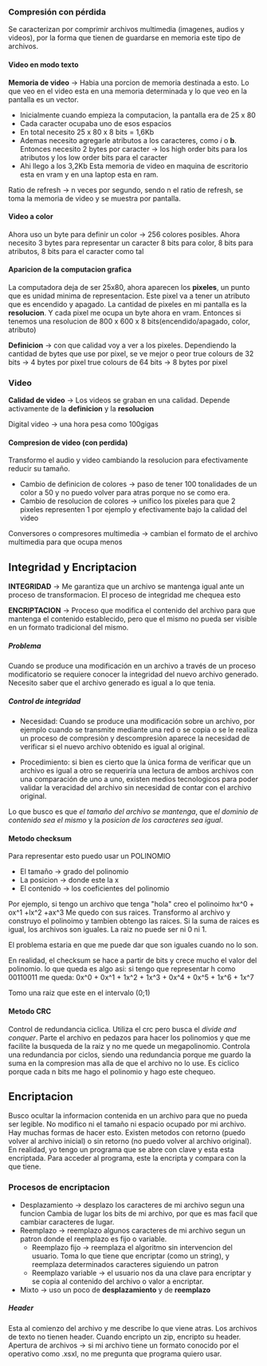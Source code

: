 ### Compresión con pérdida

Se caracterizan por comprimir archivos multimedia (imagenes, audios y videos), por la forma que tienen de guardarse en memoria este tipo de archivos.

#### Video en modo texto

**Memoria de video** -> Habia una porcion de memoria destinada a esto. Lo que veo en el video esta en una memoria determinada y lo que veo en la pantalla es un vector.
- Inicialmente cuando empieza la computacion, la pantalla era de 25 x 80 
- Cada caracter ocupaba uno de esos espacios
- En total necesito 25 x 80 x 8 bits = 1,6Kb
- Ademas necesito agregarle atributos a los caracteres, como *i* o **b**. Entonces necesito 2 bytes por caracter -> los high order bits para los atributos y los low order bits para el caracter
- Ahi llego a los 3,2Kb
Esta memoria de video en maquina de escritorio esta en vram y en una laptop esta en ram.

Ratio de refresh -> n veces por segundo, sendo n el ratio de refresh, se toma la memoria de video y se muestra por pantalla.

#### Video a color 

Ahora uso un byte para definir un color -> 256 colores posibles. 
Ahora necesito 3 bytes para representar un caracter
8 bits para color, 8 bits para atributos, 8 bits para el caracter como tal

#### Aparicion de la computacion grafica

La computadora deja de ser 25x80, ahora aparecen los **pixeles**, un punto que es unidad minima de representacion. Este pixel va a tener un atributo que es encendido y apagado. 
La cantidad de pixeles en mi pantalla es la **resolucion**. Y cada pixel me ocupa un byte ahora en vram.
Entonces si tenemos una resolucion de 800 x 600 x 8 bits(encendido/apagado, color, atributo)

**Definicion** -> con que calidad voy a ver a los pixeles. Dependiendo la cantidad de bytes que use por pixel, se ve mejor o peor
	true colours de 32 bits -> 4 bytes por pixel
	true colours de 64 bits -> 8 bytes por pixel

### Video
**Calidad de video** -> Los videos se graban en una calidad. Depende activamente de la **definicion** y la **resolucion**

Digital video -> una hora pesa como  100gigas

#### Compresion de video (con perdida)
Transformo el audio y video cambiando la resolucion para efectivamente reducir su tamaño.
- Cambio de definicion de colores -> paso de tener 100 tonalidades de un color a 50 y no puedo volver para atras porque no se como era.
- Cambio de resolucion de colores -> unifico los pixeles para que 2 pixeles representen 1 por ejemplo y efectivamente bajo la calidad del video

Conversores o compresores multimedia -> cambian el formato de el archivo multimedia para que ocupa menos

## Integridad y Encriptacion

**INTEGRIDAD** -> Me garantiza que un archivo se mantenga igual ante un proceso de transformacion. El proceso de integridad me chequea esto

**ENCRIPTACION** -> Proceso que modifica el contenido del archivo para que mantenga el contenido establecido, pero que el mismo no pueda ser visible en un formato tradicional del mismo.


##### Problema
Cuando se produce una modificación en un archivo a través de un proceso modificatorio se requiere conocer la integridad del nuevo archivo generado. Necesito saber que el archivo generado es igual a lo que tenia.

##### Control de integridad
- Necesidad: Cuando se produce una modificación sobre un archivo, por ejemplo cuando se transmite mediante una red o se copia o se le realiza un proceso de compresiòn y descompresiòn aparece la necesidad de verificar si el nuevo archivo obtenido es igual al original.

- Procedimiento: si bien es cierto que la ùnica forma de verificar que un archivo es igual a otro se requeriría una lectura de ambos archivos con una comparación de uno a uno, existen medios tecnologicos para poder validar la veracidad del archivo sin necesidad de contar con el archivo original.

Lo que busco es que *el tamaño del archivo se mantenga*, que e*l dominio de contenido sea el mismo* y la *posicion de los caracteres sea igual*.

#### Metodo checksum

Para representar esto puedo usar un POLINOMIO
- El tamaño -> grado del polinomio
- La posicion -> donde este la x
- El contenido -> los coeficientes del polinomio

Por ejemplo, si tengo un archivo que tenga "hola" creo el polinoimo hx^0 + ox^1 +lx^2 +ax^3
 Me quedo con sus raices. Transformo al archivo y construyo el polinoimo y tambien obtengo las raices. Si la suma de raices es igual, los archivos son iguales. La raiz no puede ser ni 0 ni 1.

El problema estaria en que me puede dar que son iguales cuando no lo son.

En realidad, el checksum se hace a partir de bits y crece mucho el valor del polinomio.
lo que queda es algo asi:
	si tengo que representar h como 00110011 me queda: 
		0x^0 + 0x^1 + 1x^2 + 1x^3 + 0x^4 + 0x^5 + 1x^6 + 1x^7

Tomo una raiz que este en el intervalo (0;1)

#### Metodo CRC
Control de redundancia ciclica. Utiliza el crc pero busca el *divide and conquer*. Parte el archivo en pedazos para hacer los polinomios y que me facilite la busqueda de la raiz y no me quede un megapolinomio.
Controla una redundancia por ciclos, siendo una redundancia porque me guardo la suma en la compresion mas alla de que el archivo no lo use. Es ciclico porque cada n bits me hago el polinomio y hago este chequeo.

## Encriptacion
Busco ocultar la informacion contenida en un archivo para que no pueda ser legible. No modifico ni el tamaño ni espacio ocupado por mi archivo. Hay muchas formas de hacer esto. Existen metodos con retorno (puedo volver al archivo inicial) o sin retorno (no puedo volver al archivo original).  En realidad, yo tengo un programa que se abre con clave y esta esta encriptada. Para acceder al programa, este la encripta y compara con la que tiene.

### Procesos de encriptacion
- Desplazamiento -> desplazo los caracteres de mi archivo segun una funcion
	Cambia de lugar los bits de mi archivo, por que es mas facil que cambiar caracteres de lugar.
- Reemplazo -> reemplazo algunos caracteres de mi archivo segun un patron donde el reemplazo es fijo o variable.
	- Reemplazo fijo -> reemplaza el algoritmo sin intervencion del usuario. Toma lo que tiene que encriptar (como un string), y reemplaza determinados caracteres siguiendo un patron
	- Reemplazo variable -> el usuario nos da una clave para encriptar y se copia al contenido del archivo o valor a encriptar.
- Mixto -> uso un poco de **desplazamiento** y de **reemplazo**

##### Header
Esta al comienzo del archivo y me describe lo que viene atras. Los archivos de texto no tienen header. Cuando encripto un zip, encripto su header.
Apertura de archivos -> si mi archivo tiene un formato conocido por el operativo como .xsxl, no me pregunta que programa quiero usar.
